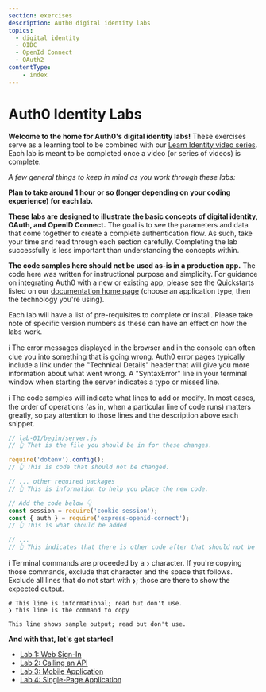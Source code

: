```yaml
---
section: exercises
description: Auth0 digital identity labs
topics:
  - digital identity
  - OIDC
  - OpenId Connect
  - OAuth2
contentType:
    - index
---
```

# Auth0 Identity Labs

<i class="icon icon-budicon-529"></i> **Welcome to the home for Auth0's digital identity labs!** These exercises serve as a learning tool to be combined with our [Learn Identity video series](/videos/learn-identity). Each lab is meant to be completed once a video (or series of videos) is complete.

_A few general things to keep in mind as you work through these labs:_

**Plan to take around 1 hour or so (longer depending on your coding experience) for each lab.**

**These labs are designed to illustrate the basic concepts of digital identity, OAuth, and OpenID Connect.** The goal is to see the parameters and data that come together to create a complete authentication flow. As such, take your time and read through each section carefully. Completing the lab successfully is less important than understanding the concepts within.

**The code samples here should not be used as-is in a production app.** The code here was written for instructional purpose and simplicity. For guidance on integrating Auth0 with a new or existing app, please see the Quickstarts listed on our [documentation home page](/) (choose an application type, then the technology you're using).

Each lab will have a list of pre-requisites to complete or install. Please take note of specific version numbers as these can have an effect on how the labs work.

ℹ️ The error messages displayed in the browser and in the console can often clue you into something that is going wrong. Auth0 error pages typically include a link under the "Technical Details" header that will give you more information about what went wrong. A "SyntaxError" line in your terminal window when starting the server indicates a typo or missed line.

ℹ️ The code samples will indicate what lines to add or modify. In most cases, the order of operations (as in, when a particular line of code runs) matters greatly, so pay attention to those lines and the description above each snippet.

```js
// lab-01/begin/server.js
// 👆 That is the file you should be in for these changes.

require('dotenv').config();
// 👆 This is code that should not be changed.

// ... other required packages
// 👆 This is information to help you place the new code.

// Add the code below 👇
const session = require('cookie-session');
const { auth } = require('express-openid-connect');
// 👆 This is what should be added

// ...
// 👆 This indicates that there is other code after that should not be changed.
```

ℹ️ Terminal commands are proceeded by a `❯` character. If you're copying those commands, exclude that character and the space that follows. Exclude all lines that do not start with `❯`; those are there to show the expected output.

```text
# This line is informational; read but don't use.
❯ this line is the command to copy

This line shows sample output; read but don't use.
```

**And with that, let's get started!**

<ul class="topic-links">
  <li>
    <i class="icon icon-budicon-529"></i><a href="/identity-labs/01-web-sign-in"> Lab 1: Web Sign-In</a>
  </li>
  <li>
    <i class="icon icon-budicon-529"></i><a href="/identity-labs/02-calling-an-api"> Lab 2: Calling an API</a>
  </li>
  <li>
    <i class="icon icon-budicon-529"></i><a href="/identity-labs/03-mobile-native-app"> Lab 3: Mobile Application</a>
  </li>
  <li>
    <i class="icon icon-budicon-529"></i><a href="/identity-labs/04-single-page-app"> Lab 4: Single-Page Application</a>
  </li>
</ul>
